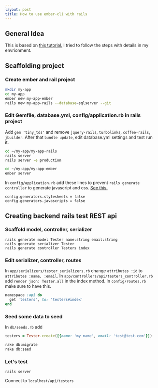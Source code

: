 ```yaml
---
layout: post
title: How to use ember-cli with rails
---
```


## General Idea
This is based on [this tutorial.](http://reefpoints.dockyard.com/2014/05/07/building-an-ember-app-with-rails-part-1.html) I tried to follow the steps with details in my envrionment.

## Scaffolding project

### Create ember and rail project

```bash
mkdir my-app
cd my-app
ember new my-app-ember
rails new my-app-rails --database=sqlserver --git
```

### Edit Gemfile, database.yml, config/application.rb in rails project
Add `gem 'tiny_tds'` and remove `jquery-rails`, `turbolinks`, `coffee-rails`, `jbuilder`. After that `bundle update`, edit database.yml settings and test run it.

```bash
cd ~/my-app/my-app-rails
rails server
rails server -e production

cd ~/my-app/my-app-ember
ember server
```

In `config/application.rb` add these lines to prevent `rails generate controller` to generate javascript and css. [See this.](http://stackoverflow.com/questions/7366273/how-do-i-turn-off-automatic-stylesheet-javascript-generation-on-rails-3-1)

```
config.generators.stylesheets = false
config.generators.javascripts = false
```

## Creating backend rails test REST api
### Scaffold model, controller, serializer

```
rails generate model Tester name:string email:string
rails generate serializer Tester
rails generate controller Testers index
```

### Edit serializer, controller, routes
In `app/serializers/tester_serializers.rb` change `attributes :id` to `attributes :name, :email`. In `app/controllers/api/testers_controller.rb` add `render json: Tester.all` in the index method. In `config/routes.rb` make sure to have this.

```ruby
namespace :api do
  get 'testers', to: 'testers#index'
end
```

### Seed some data to seed
In `db/seeds.rb` add

```ruby
testers = Tester.create([{name: 'my name', email: 'test@test.com'}])
```

```bash
rake db:migrate
rake db:seed
```

### Let's test
```
rails server
```

Connect to `localhost/api/testers`
